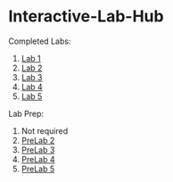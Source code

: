 # Interactive-Lab-Hub

Completed Labs:
1. [Lab 1](https://github.com/jamiekimyu/IDD-Fa18-Lab1)
2. [Lab 2](https://github.com/jamiekimyu/IDD-Fa18-Lab2)
3. [Lab 3](https://github.com/jamiekimyu/IDD-Fa18-Lab3)
4. [Lab 4](https://github.com/jamiekimyu/IDD-Fa18-Lab4)
5. [Lab 5](https://github.com/jamiekimyu/IDD-Fa18-Lab5)

Lab Prep:
1. Not required
2. [PreLab 2](https://github.com/jamiekimyu/Interactive-Lab-Hub/blob/master/prelabs/prelab-2.md)
3. [PreLab 3](https://github.com/jamiekimyu/Interactive-Lab-Hub/blob/master/prelabs/prelab-3.md)
4. [PreLab 4](https://github.com/jamiekimyu/Interactive-Lab-Hub/blob/master/prelabs/prelab4.pdf)
5. [PreLab 5](https://github.com/jamiekimyu/Interactive-Lab-Hub/blob/master/prelabs/prelab5.md)


